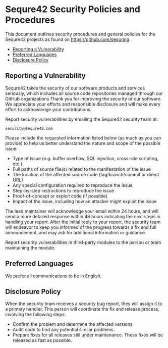 # Sequre42 Security Policies and Procedures

This document outlines security procedures and general policies for the
Sequre42 projects as found on https://github.com/sequring.

  * [Reporting a Vulnerability](#reporting-a-vulnerability)
  * [Preferred Languages](#preferred-languages)
  * [Disclosure Policy](#disclosure-policy)

## Reporting a Vulnerability 

Sequre42 takes the security of our software products and services seriously, which includes 
all source code repositories managed through our GitHub organizations Thank you for improving 
the security of our software. 
We appreciate your efforts and responsible disclosure and will
make every effort to acknowledge your contributions.

Report security vulnerabilities by emailing the Sequre42 security team at:
    
    security@sequre42.com

Please include the requested information listed below (as much as you can provide) to help us better understand the nature and scope of the possible issue:

  * Type of issue (e.g. buffer overflow, SQL injection, cross-site scripting, etc.)
  * Full paths of source file(s) related to the manifestation of the issue
  * The location of the affected source code (tag/branch/commit or direct URL)
  * Any special configuration required to reproduce the issue
  * Step-by-step instructions to reproduce the issue
  * Proof-of-concept or exploit code (if possible)
  * Impact of the issue, including how an attacker might exploit the issue

The lead maintainer will acknowledge your email within 24 hours, and will
send a more detailed response within 48 hours indicating the next steps in 
handling your report. After the initial reply to your report, the security
team will endeavor to keep you informed of the progress towards a fix and
full announcement, and may ask for additional information or guidance.

Report security vulnerabilities in third-party modules to the person or 
team maintaining the module.

## Preferred Languages

We prefer all communications to be in English.

## Disclosure Policy

When the security team receives a security bug report, they will assign it
to a primary handler. This person will coordinate the fix and release
process, involving the following steps:

  * Confirm the problem and determine the affected versions.
  * Audit code to find any potential similar problems.
  * Prepare fixes for all releases still under maintenance. These fixes
    will be released as fast as possible.